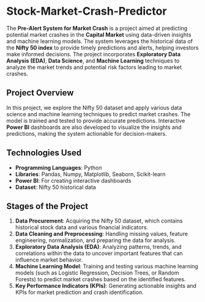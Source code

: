 # Stock-Market-Crash-Predictor
The **Pre-Alert System for Market Crash** is a project aimed at predicting potential market crashes in the **Capital Market** using data-driven insights and machine learning models. The system leverages the historical data of the **Nifty 50 index** to provide timely predictions and alerts, helping investors make informed decisions. The project incorporates **Exploratory Data Analysis (EDA)**, **Data Science**, and **Machine Learning** techniques to analyze the market trends and potential risk factors leading to market crashes.

## Project Overview

In this project, we explore the Nifty 50 dataset and apply various data science and machine learning techniques to predict market crashes. The model is trained and tested to provide accurate predictions. Interactive **Power BI** dashboards are also developed to visualize the insights and predictions, making the system actionable for decision-makers.

## Technologies Used

- **Programming Languages**: Python
- **Libraries**: Pandas, Numpy, Matplotlib, Seaborn, Scikit-learn
- **Power BI**: For creating interactive dashboards
- **Dataset**: Nifty 50 historical data <available on Kaggle>

## Stages of the Project
1. **Data Procurement**: Acquiring the Nifty 50 dataset, which contains historical stock data and various financial indicators.
2. **Data Cleaning and Preprocessing**: Handling missing values, feature engineering, normalization, and preparing the data for analysis.
3. **Exploratory Data Analysis (EDA)**: Analyzing patterns, trends, and correlations within the data to uncover important features that can influence market behavior.
4. **Machine Learning Model**: Training and testing various machine learning models (such as Logistic Regression, Decision Trees, or Random Forests) to predict market crashes based on the identified features.
5. **Key Performance Indicators (KPIs)**: Generating actionable insights and KPIs for market prediction and crash identification.



